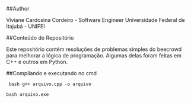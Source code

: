 ##Author

Viviane Cardosina Cordeiro - Software Engineer 
Universidade Federal de Itajubá - UNIFEI

##Conteúdo do Repositório

Este repositório contém resoluções de problemas simples do beecrowd para melhorar a lógica de programação.
Algumas delas foram feitas em C++ e outros em Python.

##Compilando e executando no cmd

``` bash g++ arquivo.cpp -o arquivo```

``` bash arquivo.exe ```
